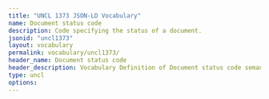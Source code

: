 ```yaml
---
title: "UNCL 1373 JSON-LD Vocabulary"
name: Document status code
description: Code specifying the status of a document.
jsonid: "uncl1373"
layout: vocabulary
permalink: vocabulary/uncl1373/
header_name: Document status code
header_description: Vocabulary Definition of Document status code semantics in HTML format. JSON-LD format is available at [uncl1373.jsonld](https://edi3.org/vocabulary/uncl1373.jsonld)
type: uncl
options:
---
```

